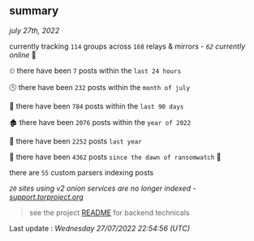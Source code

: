 
## summary
_july 27th, 2022_

currently tracking `114` groups across `168` relays & mirrors - _`62` currently online_ 📡

⏲ there have been `7` posts within the `last 24 hours`

🕓 there have been `232` posts within the `month of july`

📅 there have been `784` posts within the `last 90 days`

🏚 there have been `2076` posts within the `year of 2022`

🚀 there have been `2252` posts `last year`

🦕 there have been `4362` posts `since the dawn of ransomwatch` 🐣

there are `55` custom parsers indexing posts

_`20` sites using v2 onion services are no longer indexed - [support.torproject.org](https://support.torproject.org/onionservices/v2-deprecation/)_

> see the project [README](https://github.com/jmousqueton/ransomwatch#readme) for backend technicals



Last update : _Wednesday 27/07/2022 22:54:56 (UTC)_

